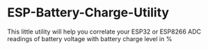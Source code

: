 # ESP-Battery-Charge-Utility
This little utility will help you correlate your ESP32 or ESP8266 ADC readings of battery voltage with battery charge level in %

